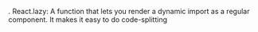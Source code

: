 . React.lazy: A function that lets you render a dynamic import as a regular component. It makes it easy to do code-splitting